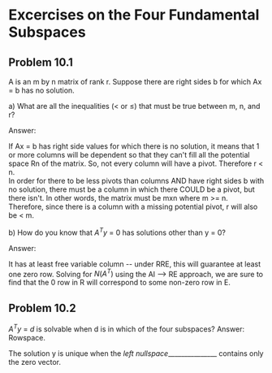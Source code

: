 
# Excercises on the Four Fundamental Subspaces

## Problem 10.1

A is an m by n matrix of rank r. Suppose there are right sides b for which Ax = b has no solution.

a) What are all the inequalities (< or ≤) that must be true between m, n, and r?

Answer:

If Ax = b has right side values for which there is no solution, it means that 1 or more columns will be dependent so that they can't fill all the potential space Rn of the matrix.  So, not every column will have a pivot.  Therefore r < n.  
In order for there to be less pivots than columns AND have right sides b with no solution, there must be a column in which there COULD be a pivot, but there isn't.  In other words, the matrix must be mxn where m >= n.  
Therefore, since there is a column with a missing potential pivot, r will also be < m.

b) How do you know that $A^{T}y\text{ = }0$ has solutions other than y = 0?

Answer:

It has at least free variable column -- under RRE, this will guarantee at least one zero row.  Solving for $N\left(A^{T}\right)$ using the AI --> RE approach, we are sure to find that the 0 row in R will correspond to some non-zero row in E.

## Problem 10.2

$A^{T}y\text{ = }d$ is solvable when d is in which of the four subspaces? 
Answer:
Rowspace.

The solution y is unique when the _left nullspace________________ contains only the zero vector.

